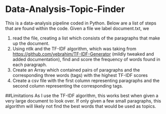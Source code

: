 # Data-Analysis-Topic-Finder

This is a data-analysis pipeline coded in Python. Below are a list of steps that are found within the code. Given a file we label document.txt, we 

1. read the file, creating a list which consists of the paragraphs that make up the document. 
2. Using ntlk and the TF-IDF algorithm, which was taking from https://github.com/yebrahim/TF-IDF-Generator (mildly tweaked and added documentation), find and score the frequency of words found in each paragraph.
3. Create an Array which contained pairs of paragraphs and the corresponding three words (tags) with the highest TF-IDF scores 
4. Create a csv file with the first column representing paragraphs and the second column representing the corresponding tags. 

##Limitations 
As I use the TF-IDF algorithm, this works best when given a very large document to look over. If only given a few small paragraphs, this algorithm will likely not find the best words that would be used as topics. 

